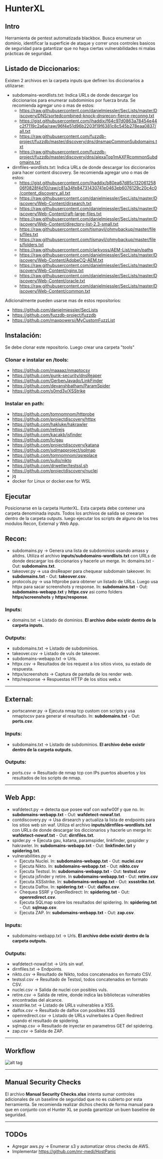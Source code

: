 # HunterXL
## Intro
Herramienta de pentest automatizada blackbox. Busca enumerar un dominio, identificar la superficie de ataque y correr unos controles basicos de seguridad para gatantizar que no haya ciertas vulnerabilidades ni malas prácticas de seguridad.

## Listado de Diccionarios:
Existen 2 archivos en la carpeta inputs que definen los diccionarios a utilizarse:
* subdomains-wordlists.txt: Indica URLs de donde descargar los diccionarios para enumerar subdominios por fuerza bruta. Se recomienda agregar uno o mas de estos:
  * https://raw.githubusercontent.com/danielmiessler/SecLists/master/Discovery/DNS/sortedcombined-knock-dnsrecon-fierce-reconng.txt
  * https://gist.githubusercontent.com/jhaddix/f64c97d0863a78454e44c2f7119c2a6a/raw/96f4e51d96b2203f19f6381c8c545b278eaa0837/all.txt
  * https://raw.githubusercontent.com/fuzzdb-project/fuzzdb/master/discovery/dns/dnsmapCommonSubdomains.txt
  * https://raw.githubusercontent.com/fuzzdb-project/fuzzdb/master/discovery/dns/alexaTop1mAXFRcommonSubdomains.txt
* dirnfiles-wordlists.txt: Indica URLs de donde descargar los diccionarios para hacer content discovery. Se recomienda agregar uno o mas de estos:
  * https://gist.githubusercontent.com/jhaddix/b80ea67d85c13206125806f0828f4d10/raw/c81a34fe84731430741e0463eb6076129c20c4c0/content_discovery_all.txt
  * https://raw.githubusercontent.com/danielmiessler/SecLists/master/Discovery/Web-Content/dirsearch.txt
  * https://raw.githubusercontent.com/danielmiessler/SecLists/master/Discovery/Web-Content/raft-large-files.txt
  * https://raw.githubusercontent.com/danielmiessler/SecLists/master/Discovery/Web-Content/directory-list-2.3-small.txt
  * https://raw.githubusercontent.com/tismayil/ohmybackup/master/files/files.txt
  * https://raw.githubusercontent.com/tismayil/ohmybackup/master/files/folders.txt
  * https://raw.githubusercontent.com/clarkvoss/AEM-List/main/paths
  * https://raw.githubusercontent.com/danielmiessler/SecLists/master/Discovery/Web-Content/AdobeCQ-AEM.txt
  * https://raw.githubusercontent.com/danielmiessler/SecLists/master/Discovery/Web-Content/nginx.txt
  * https://raw.githubusercontent.com/danielmiessler/SecLists/master/Discovery/Web-Content/oracle.txt
  * https://raw.githubusercontent.com/danielmiessler/SecLists/master/Discovery/Web-Content/common.txt  

Adicionalmente pueden usarse mas de estos repositorios:
* https://github.com/danielmiessler/SecLists
* https://github.com/fuzzdb-project/fuzzdb
* https://github.com/maxpowersi/MyCustomFuzzList

## Instalación:
Se debe clonar este repositorio. Luego crear una carpeta "tools"

### Clonar e instalar en /tools: 
* https://github.com/maaaaz/nmaptocsv
* https://github.com/punk-security/dnsReaper
* https://github.com/GerbenJavado/LinkFinder
* https://github.com/devanshbatham/ParamSpider
* https://github.com/s0md3v/XSStrike

### Instalar en path:
* https://github.com/tomnomnom/httprobe
* https://github.com/projectdiscovery/httpx
* https://github.com/hakluke/hakrawler
* https://github.com/retirejs
* https://github.com/kacakb/jsfinder
* https://github.com/lc/gau
* https://github.com/projectdiscovery/katana
* https://github.com/sqlmapproject/sqlmap
* https://github.com/tomnomnom/qsreplace
* https://github.com/sullo/nikto
* https://github.com/drwetter/testssl.sh
* https://github.com/projectdiscovery/nuclei
* jq
* docker for Linux or docker.exe for WSL

## Ejecutar
Posicionarse en la carpeta HunterXL. Esta carpeta debe contener una carpeta denominada inputs. Todos los archivos de salida se creearan dentro de la carpeta outputs. luego ejecutar los scripts de alguno de los tres modulos Recon, External y Web App.

## Recon:
* subdomains.py -> Genera una lista de subdominios usando amass y altdns. Utiliza el archivo **inputs/subdomains-wordlists.txt** con URLs de donde descargar los diccionarios y hacerle un merge. In: domains.txt - Out: **subdomains.txt**.
* takeover.py -> usa dnsReaper para chequear subdomain takeover. In: **subdomains.txt** - Out: **takeover.csv**.
* protocols.py -> usa httprobe para obtener un listado de URLs. Luego usa httpx para sacar screenshots y response. In: **subdomains.txt** - Out: **subdomains-webapp.txt** y **httpx.csv** asi como folders **httpx/screenshots** y **httpx/response**.

### Inputs:
* domains.txt -> Listado de dominios. **El archivo debe existir dentro de la carpeta inputs.**

### Outputs:
* subdomains.txt -> Listado de subdominios.
* takeover.csv -> Listado de vuls de takeover.
* subdomains-webapp.txt -> Urls.
* httpx.csv -> Resultados de los request a los sitios vivos, su estado de respuesta.
* httpx/screenshots ->  Captura de pantalla de los render web.
* http/response -> Respuestas HTTP de los sitios web.x
---

## External:
* portscanner.py -> Ejecuta nmap tcp custom con scripts y usa nmaptocsv para generar el resultado. In: **subdomains.txt** - Out: **ports.csv**.

### Inputs:
* subdomains.txt ->  Listado de subdominios. **El archivo debe existir dentro de la carpeta outputs.**

### Outputs:
* ports.csv -> Resultado de nmap tcp con IPs puertos abuertos y los resultados de los scripts de nmap.

---

## Web App:
* wafdetect.py -> detecta que posee waf con wafw00f y que no. In: **subdomains-webapp.txt** - Out: **wafdetect-nowaf.txt**.
* contdiscovery.py -> Usa dirsearch y actualiza la lista de endpoints para los sitios web sin waf. Utiliza el archivo **inputs/dirnfiles-wordlists.txt** con URLs de donde descargar los diccionarios y hacerle un merge In: **wafdetect-nowaf.txt** - Out: **dirnfiles.txt**.
* spider.py -> Ejecuta gau, katana, paramspider, linkfinder, gospider y hakrawler. In: **subdomains-webapp.txt** - Out: **linkfinder.txt** y **spidering.txt**.
* vulnerabilities.py ->
  * Ejecuta Nuclei. In: **subdomains-webapp.txt** - Out: **nuclei.csv**
  * Ejecuta Nikto. In: **subdomains-webapp.txt** - Out: **nikto.csv**
  * Ejecuta Testssl. In: **subdomains-webapp.txt** - Out: **testssl.csv** 
  * Ejecuta jsfinder y retire. In **subdomains-webapp.txt** - Out: **retire.csv** 
  * Ejecuta XSSstrike. In: **subdomains-webapp.txt** - Out: **xssstrike.txt**.
  * Ejecuta Dalfox. In: **spidering.txt** - Out: **dalfox.csv**.
  * Chequea SSRF y OpenRedirect: In: **spidering.txt** - Out: **openredirect.csv**.
  * Ejecuta SQLmap sobre los resultados del spidering. In: **spidering.txt** - Out: **sqlmap.csv**.
  * Ejecuta ZAP. In: **subdomains-webapp.txt** - Out: **zap.csv**.

### Inputs:
* subdomains-webapp.txt -> Urls. **El archivo debe existir dentro de la carpeta outputs.**

### Outputs:
* wafdetect-nowaf.txt -> Urls sin waf.
* dirnfiles.txt -> Endpoints.
* nikto.csv -> Resultado de Nikto, todos concatenados en formato CSV.
* testssl.csv -> Resultado de Testssl, todos concatenados en formato CSV.
* nuclei.csv -> Salida de nuclei con posibles vuls.
* retire.csv -> Salida de retire, donde indica las bibliotecas vulnerables encontradas del alcance.
* xssstrike.txt -> Listado de URLs vulnerables a XSS.
* dalfox.csv -> Resultado de dalfox con posibles XSS
* openredirect.csv -> Listado de URLs vulnerbales a Open Redirect usando el resultado de spidering.
* sqlmap.csv -> Resultado de inyectar en parametros GET del spidering.
* zap.csv -> Salida de ZAP.

---
## Workflow
![alt tag](https://github.com/badBounty/HunterXL/blob/main/flujo.png?raw=true)

---
## Manual Security Checks 
El archivo **Manual Security Checks.xlsx** intenta sumar controles adicionales de un baseline de seguridad que no es cubierto por esta herramienta. Se recomienda realizar dichos checks de forma manual para que en conjunto con el Hunter XL se pueda garantizar un buen baseline de seguridad.

---

## TODOs 
* Agregar aws.py -> Enumerar s3 y automatizar otros checks de AWS.
* Implementar https://github.com/mr-medi/HostPanic
